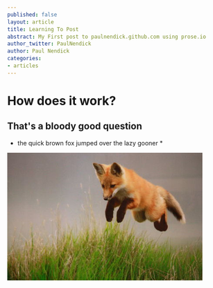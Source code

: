 ```yaml
---
published: false
layout: article
title: Learning To Post
abstract: My First post to paulnendick.github.com using prose.io
author_twitter: PaulNendick
author: Paul Nendick
categories:
- articles
---
```


# How does it work?
## That's a bloody good question

* the quick brown fox jumped over the lazy gooner *

![fox, jumping](/assets/images/fox.jpg)